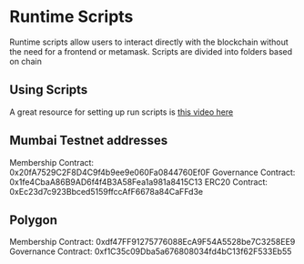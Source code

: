 # Runtime Scripts
Runtime scripts allow users to interact directly with the blockchain without the need for a frontend or metamask. Scripts are divided into folders based on chain

## Using Scripts
A great resource for setting up run scripts is [this video here](https://www.youtube.com/watch?v=Uvphp4aVeDg)

## Mumbai Testnet addresses
Membership Contract: 0x20fA7529C2F8D4C9f4b9ee9e060Fa0844760Ef0F
Governance Contract: 0x1fe4CbaA86B9AD6f4f4B3A58Fea1a981a8415C13
ERC20 Contract: 0xEc23d7c923Bbced5159ffccAfF6678a84CaFFd3e

## Polygon
Membership Contract: 0xdf47FF91275776088EcA9F54A5528be7C3258EE9
Governance Contract: 0xf1C35c09Dba5a676808034fd4bC13f62F533Eb55
